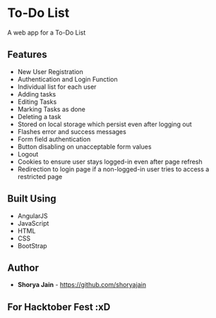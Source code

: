 # To-Do List
A web app for a To-Do List 

## Features
* New User Registration
* Authentication and Login Function
* Individual list for each user
* Adding tasks
* Editing Tasks
* Marking Tasks as done
* Deleting a task
* Stored on local storage which persist even after logging out 
* Flashes error and success messages 
* Form field authentication 
* Button disabling on unacceptable form values
* Logout
* Cookies to ensure user stays logged-in even after page refresh
* Redirection to login page if a non-logged-in user tries to access a restricted page

## Built Using
* AngularJS
* JavaScript
* HTML
* CSS
* BootStrap

## Author
* **Shorya Jain** - https://github.com/shoryajain 

## For Hacktober Fest :xD 
